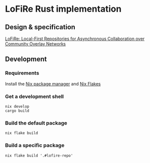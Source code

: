 # LoFiRe Rust implementation

## Design & specification

[LoFiRe: Local-First Repositories for Asynchronous Collaboration over Community Overlay Networks](https://p2pcollab.net/design/lofire)

## Development

### Requirements

Install the [Nix package manager](https://nixos.org/download.html)
and [Nix Flakes](https://nixos.wiki/wiki/Flakes)

### Get a development shell
```
nix develop
cargo build
```

### Build the default package
```
nix flake build
```

### Build a specific package
```
nix flake build '.#lofire-repo'
```
